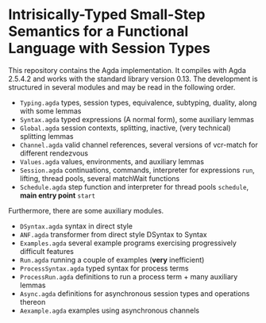 # Intrisically-Typed Small-Step Semantics for a Functional Language with Session Types #

This repository contains the Agda implementation. It compiles with
Agda 2.5.4.2 and works with the standard library version 0.13. 
The development is structured in several modules and may be read in the following order.

  * `Typing.agda` types, session types, equivalence, subtyping, duality, along with some lemmas
  * `Syntax.agda` typed expressions (A normal form), some auxiliary lemmas
  * `Global.agda` session contexts, splitting, inactive, (very technical) splitting lemmas
  * `Channel.agda` valid channel references, several versions of vcr-match for different rendezvous
  * `Values.agda` values, environments, and auxiliary lemmas
  * `Session.agda` continuations, commands, interpreter for expressions `run`, lifting, thread pools, several matchWait functions
  * `Schedule.agda` step function and interpreter for thread pools `schedule`, **main entry point** `start`
  
Furthermore, there are some auxiliary modules.

  * `DSyntax.agda` syntax in direct style
  * `ANF.agda` transformer from direct style DSyntax to Syntax
  * `Examples.agda` several example programs exercising progressively difficult features
  * `Run.agda` running a couple of examples (**very** inefficient)
  * `ProcessSyntax.agda` typed syntax for process terms
  * `ProcessRun.agda` definitions to run a process term + many auxiliary lemmas
  * `Async.agda` definitions for asynchronous session types and
  operations thereon
  * `Aexample.agda` examples using asynchronous channels
